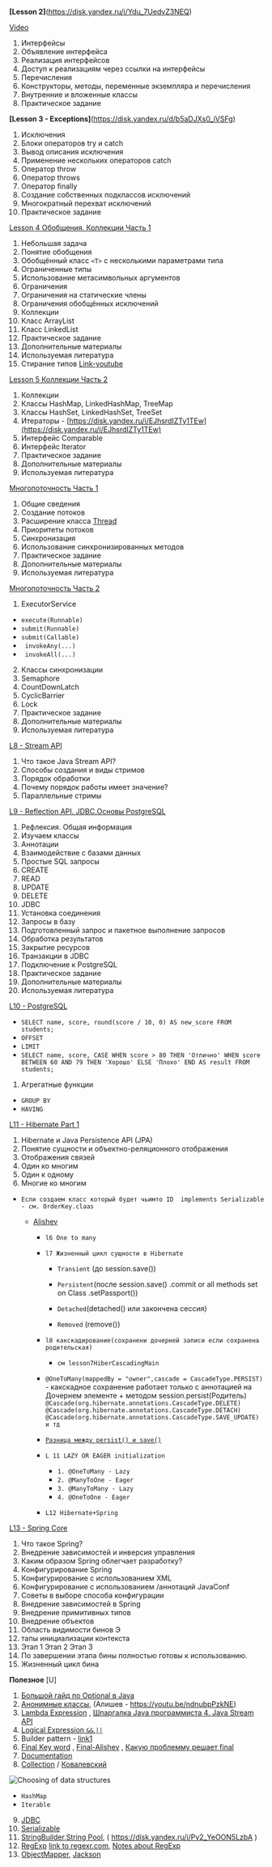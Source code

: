 **[Lesson 2]**(https://disk.yandex.ru/i/Ydu_7UedvZ3NEQ)

[Video](https://disk.yandex.ru/i/WBZi8o8LRrO3KQ)

1. Интерфейсы
2. Объявление интерфейса
3. Реализация интерфейсов
4. Доступ к реализациям через ссылки на интерфейсы
5. Перечисления
6. Конструкторы, методы, переменные экземпляра и перечисления
7. Внутренние и вложенные классы
8. Практическое задание

**[Lesson 3 - Exceptions]**(https://disk.yandex.ru/d/b5aDJXs0_iVSFg)

1. Исключения
2. Блоки операторов try и catch
3. Вывод описания исключения
4. Применение нескольких операторов catch
5. Оператор throw
6. Оператор throws
7. Оператор finally
8. Создание собственных подклассов исключений
9. Многократный перехват исключений
10. Практическое задание

[Lesson 4 Обобщения. Коллекции Часть 1](https://disk.yandex.ru/d/Js0Z8J3tiqjeVw)

1. Небольшая задача
2. Понятие обобщения
3. Обобщённый класс `<T>` с несколькими параметрами типа
4. Ограниченные типы
5. Использование метасимвольных аргументов
6. Ограничения
7. Ограничения на статические члены
8. Ограничения обобщённых исключений
9. Коллекции
10. Класс ArrayList
11. Класс LinkedList
12. Практическое задание
13. Дополнительные материалы
14. Используемая литература
15. Стирание типов [Link-youtube](https://www.youtube.com/watch?v=pgzHglCsTcw)

[Lesson 5 Коллекции Часть 2](https://yadi.sk/i/XE4IOqNwaP7ucw)

1. Коллекции
2. Классы HashМap, LinkedHashMap, TreeMap
3. Классы HashSet, LinkedHashSet, TreeSet
4. Итераторы - [https://disk.yandex.ru/i/EJhsrdIZTy1TEw](https://disk.yandex.ru/i/EJhsrdIZTy1TEw)
5. Интерфейс Comparable
5. Интерфейс Iterator
6. Практическое задание
7. Дополнительные материалы
8. Используемая литература

[Многопоточность Часть 1](https://disk.yandex.ru/d/TCaGduBB3RD04A)

1. Общие сведения
2. Создание потоков
3. Расширение класса [Тhread](https://disk.yandex.ru/i/04GFJ5mK83hwNA)
4. Приоритеты потоков
5. Синхронизация
6. Использование синхронизированных методов
7. Практическое задание
8. Дополнительные материалы
9. Используемая литература

[Многопоточность Часть 2](https://disk.yandex.ru/d/BKuJtoC8fwROgg)

1. ExecutorService

* `execute(Runnable)`
* `submit(Runnable)`
* `submit(Callable)`
* ` invokeAny(...)`
* ` invokeAll(...)`

2. Классы синхронизации
3. Semaphore
4. CountDownLatch
5. CyclicBarrier
6. Lock
7. Практическое задание
8. Дополнительные материалы
9. Используемая литература

[L8 - Stream API](https://disk.yandex.ru/d/ZB96rIaAXjtPRg)

1. Что такое Java Stream API?
2. Способы создания и виды стримов
3. Порядок обработки
4. Почему порядок работы имеет значение?
5. Параллельные стримы

[L9 - Reflection API. JDBC.Основы PostgreSQL](https://disk.yandex.ru/d/Q71Sr_hjwUhCVA)

1. Рефлексия. Общая информация
2. Изучаем классы
3. Аннотации
4. Взаимодействие с базами данных
5. Простые SQL запросы
6. CREATE
7. READ
8. UPDATE
9. DELETE
10. JDBC
11. Установка соединения
12. Запросы в базу
13. Подготовленный запрос и пакетное выполнение запросов
14. Обработка результатов
15. Закрытие ресурсов
16. Транзакции в JDBC
17. Подключение к PostgreSQL
18. Практическое задание
19. Дополнительные материалы
20. Используемая литература

[L10 - PostgreSQL](https://disk.yandex.ru/d/0Czh8UDjfJQAdg)

* `SELECT name, score, round(score / 10, 0) AS new_score FROM students;`
* `OFFSET`
* `LIMIT`
* `SELECT name, score, CASE WHEN score > 80 THEN 'Отлично' WHEN score BETWEEN 60
  AND 79 THEN 'Хорошо' ELSE 'Плохо' END AS result FROM students;`

1. Агрегатные функции

* `GROUP BY`
* `HAVING`

[L11 - Hibernate Part 1](https://disk.yandex.ru/d/SGfcawj2yJU3wA)

1. Hibernate и Java Persistence API (JPA)
2. Понятие сущности и объектно-реляционного отображения
3. Отображения связей
4. Один ко многим
5. Один к одному
6. Многие ко многим

* `Если создаем класс который будет чьимто ID  implements Serializable - см. OrderKey.claas`

    * [Alishev](https://disk.yandex.ru/d/6mKlgRPS4eeCcA)

        * `l6 One to many`
        * `l7 Жизненный цикл сущности в Hibernate`

            * `Transient` (до session.save())

            * `Persistent`(после session.save()  .commit or all methods set on Class .setPassport())

            * `Detached`(detached() или закончена сессия)

            * `Removed` (remove())
        * `l8 какскадирование(сохранени дочерней записи если сохранена родительская)`
            * `cм lesson7HiberCascadingMain`
        * `@OneToMany(mappedBy = "owner",cascade = CascadeType.PERSIST)` - какскадное сохранение работает только с
          аннотацией на Дочернем элементе + методом session.persist(Родитель)
          `@Cascade(org.hibernate.annotations.CascadeType.DELETE)
          @Cascade(org.hibernate.annotations.CascadeType.DETACH)
          @Cascade(org.hibernate.annotations.CascadeType.SAVE_UPDATE) и тд`
        * [`Разница между persist() и save()`](https://disk.yandex.ru/i/m-J_2ftMrR2Z3g)
        * `L 11 LAZY OR EAGER initialization`
            * `1. @OneToMany - Lazy`
            * `2. @ManyToOne - Eager`
            * `3. @ManyToMany - Lazy`
            * `4. @OneToOne - Eager`
        * `L12 Hibernate+Spring`

[L13 - Spring Core](https://disk.yandex.ru/d/bus65h9LxAmJlw)

1. Что такое Spring?
2. Внедрение зависимостей и инверсия управления
3. Каким образом Spring облегчает разработку?
4. Конфигурирование Spring
5. Конфигурирование с использованием XML
6. Конфигурирование с использованием /аннотаций JavaConf
7. Советы в выборе способа конфигурации
8. Внедрение зависимостей в Spring
9. Внедрение примитивных типов
10. Внедрение объектов
11. Область видимости бинов Э
12. тапы инициализации контекста
13. Этап 1 Этап 2 Этап 3
14. По завершении этапа бины полностью готовы к использованию.
15. Жизненный цикл бина

**Полезное**
[U]

1. [Большой гайд по Optional в Java](https://disk.yandex.ru/i/M0uuIGQZxxrLoQ)
2. [Анонимные классы](https://disk.yandex.ru/i/sutoH4cFwFYWvQ), (Алишев - https://youtu.be/ndnubpPzkNE)
3. [Lambda Expression](https://disk.yandex.ru/i/2qrXN2n-erzcVQ)
   , [Шпаргалка Java программиста 4. Java Stream API](https://disk.yandex.ru/i/8scsBesg7RK7zQ)
4. [Logical Expression `&&`,`||`](https://disk.yandex.ru/i/ER3XjA_9m3LLqw)
5. Builder pattern - [link1](https://disk.yandex.ru/i/wRecd1MR4iJizw)
6. [Final Key word](https://disk.yandex.ru/i/n2H5U0hdc3FarQ) , [Final-Alishev](https://disk.yandex.ru/i/I9ffxqtDD-Gx1A)
   , [Какую проблемму решает final](https://disk.yandex.ru/i/uFu0PTnx1oa-xw)
7. [Documentation](https://disk.yandex.ru/i/UcNsGlKd6sUsRA)
8. [Collection](https://disk.yandex.ru/d/uM7J0igZ31-qTw) / [Ковалевский](https://disk.yandex.ru/d/fsF5_mCIwXQp1g)

![Choosing of data structures](https://disk.yandex.ru/i/7bQw8GcZOkYVEA "Choosing of data structures")

* `HashMap`
* `Iterable`

9. [JDBC]()
10. [Serializable](https://disk.yandex.ru/d/Z5q32gQ086U0xw)
11. [StringBuilder,String Pool](https://disk.yandex.ru/i/wUm2kiJ11ZNkjA), ( https://disk.yandex.ru/i/Pv2_YeOON5LzbA )
12. [RegExp](https://disk.yandex.ru/i/wUm2kiJ11ZNkjA) [link to regexr.com](https://regexr.com/), [Notes about RegExp](https://disk.yandex.ru/d/YnBhprHpdrKp3Q)
13. [ObjectMapper](https://disk.yandex.ru/i/HTivLmttQ_8ElQ), [Jackson](https://disk.yandex.ru/i/9mRzwRCqexEBVA)